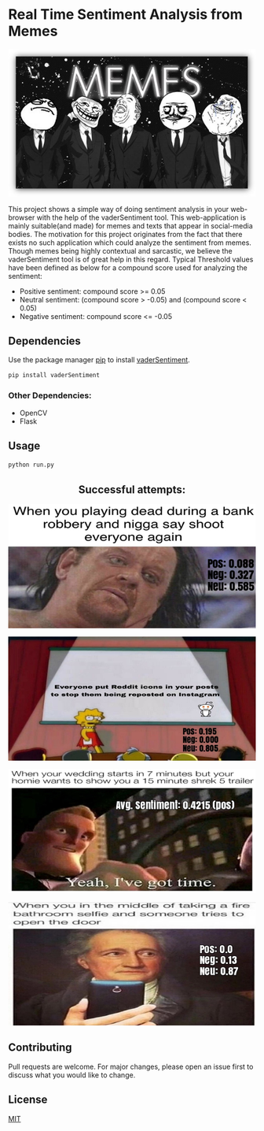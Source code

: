 # Real Time Sentiment Analysis from Memes

<p align="center">
  <img  src=/static/images/2.jpg/>
</p>


This project shows a simple way of doing sentiment analysis in your web-browser with the help of the vaderSentiment tool. This web-application is mainly suitable(and made) for memes and texts that appear in social-media bodies. The motivation for this project originates from the fact that there exists no such application which could analyze the sentiment from memes. Though memes being highly contextual and sarcastic, we believe the vaderSentiment tool is of great help in this regard. 
Typical Threshold values have been defined as below for a compound score used for analyzing the sentiment: 

- Positive sentiment: compound score >= 0.05 
- Neutral sentiment: (compound score > -0.05) and (compound score < 0.05) 
- Negative sentiment: compound score <= -0.05 



## Dependencies

Use the package manager [pip](https://pip.pypa.io/en/stable/) to install [vaderSentiment](https://github.com/cjhutto/vaderSentiment).

```bash
pip install vaderSentiment
```
### Other Dependencies:

- OpenCV
- Flask


## Usage

```python
python run.py
```


<h2 align="center">
  Successful attempts:
</h2>

<p align="center">
  <img  src=/static/images/pic1.jpg/>
</p>


<p align="center">
  <img  src=/static/images/pic2.jpg/>
</p>


<p align="center">
  <img  src=/static/images/pic3.jpg/>
</p>


<p align="center">
  <img  src=/static/images/pic4.jpg/>
</p>




## Contributing
Pull requests are welcome. For major changes, please open an issue first to discuss what you would like to change.


## License
[MIT](https://choosealicense.com/licenses/mit/)
